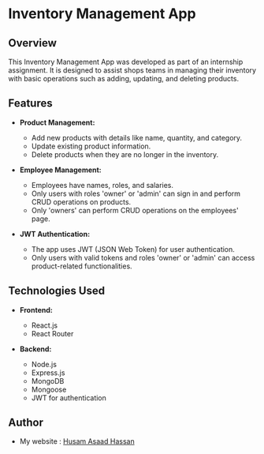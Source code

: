 # Inventory Management App

## Overview

This Inventory Management App was developed as part of an internship assignment. It is designed to assist shops teams in managing their inventory with basic operations such as adding, updating, and deleting products.

## Features

- **Product Management:**
  - Add new products with details like name, quantity, and category.
  - Update existing product information.
  - Delete products when they are no longer in the inventory.

- **Employee Management:**
  - Employees have names, roles, and salaries.
  - Only users with roles 'owner' or 'admin' can sign in and perform CRUD operations on products.
  - Only 'owners' can perform CRUD operations on the employees' page.

- **JWT Authentication:**
  - The app uses JWT (JSON Web Token) for user authentication.
  - Only users with valid tokens and roles 'owner' or 'admin' can access product-related functionalities.

## Technologies Used

- **Frontend:**
  - React.js
  - React Router

- **Backend:**
  - Node.js
  - Express.js
  - MongoDB
  - Mongoose
  - JWT for authentication

## Author

 - My website : [Husam Asaad Hassan](https://husam-asaad.vercel.app/)

